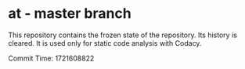 # at - master branch

This repository contains the frozen state of the repository.
Its history is cleared. It is used only for static code
analysis with Codacy.

Commit Time: 1721608822